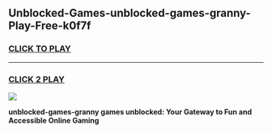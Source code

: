 
## Unblocked-Games-unblocked-games-granny-Play-Free-k0f7f
<h3>
<a href="https://premium76.site?title=unblocked-games-granny&ref=15A">CLICK TO PLAY</a></h3>
<hr>

<h3>
<a href="https://premium76.site?title=unblocked-games-granny&ref=15A">CLICK 2 PLAY</a>
  
</h3>

<a href="https://premium76.site?title=unblocked-games-granny&ref=15A"><img src="https://clearcache.store/games.png"></a>


**unblocked-games-granny games unblocked: Your Gateway to Fun and Accessible Online Gaming**

